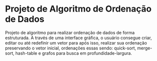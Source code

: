 # Projeto de Algoritmo de Ordenação de Dados
Projeto de algoritmo para realizar ordenação de dados de forma estruturada. A través de uma interface gráfica, o usuário
consegue criar, editar ou até redefinir um vetor para após isso, realizar sua ordenação preservando o vetor inicial,
ordenações essas sendo: quick-sort, merge-sort, hash-table e grafos para busca em profundidade-largura.
